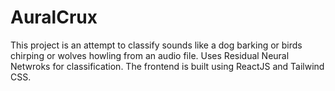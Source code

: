 # AuralCrux

This project is an attempt to classify sounds like a dog barking or birds chirping or wolves howling from an audio file. Uses Residual Neural Netwroks for classification. The frontend is built using ReactJS and Tailwind CSS.
